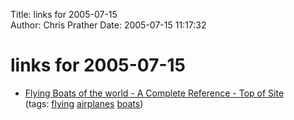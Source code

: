Title: links for 2005-07-15  
Author: Chris Prather
Date: 2005-07-15 11:17:32

# links for 2005-07-15
<ul class="delicious">
	<li>
		<div class="delicious-link"><a href="http://www.flyingboats.ca/FlyingBoats-old/">Flying Boats of the world - A Complete Reference - Top of Site</a></div>
		<div class="delicious-tags">(tags: <a href="http://del.icio.us/perigrin/flying">flying</a> <a href="http://del.icio.us/perigrin/airplanes">airplanes</a> <a href="http://del.icio.us/perigrin/boats">boats</a>)</div>
	</li>
</ul>

